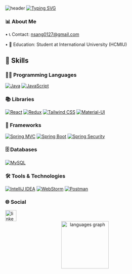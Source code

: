 ###
![header](https://capsule-render.vercel.app/api?type=waving&color=6994CDEE&text=&animation=twinkling&height=80)
[![Typing SVG](https://readme-typing-svg.demolab.com?font=Alkatra&weight=500&size=45&duration=3500&pause=3&color=6994CDEE&center=false&vCenter=false&multiline=true&repeat=true&width=1000&height=100&lines=Hi👋!+My+name+is+Nguyen+Cong+Sang)](https://git.io/typing-svg)

### 📊 About Me

<p align="left">
  • 📞 Contact: <a href="mailto:nsang0127@gmail.com">nsang0127@gmail.com</a><br>

  • 🧠 Education: Student at International University (HCMIU)
</p>

<h2 align="left">🔨 Skills</h2>

### 👨‍💻 Programming Languages
<p>
     <a href="#"><img alt="Java" src="https://img.shields.io/badge/Java-%23007396.svg?logo=openjdk&logoColor=white"></a>
    <a href="#"><img alt="JavaScript" src="https://img.shields.io/badge/JavaScript%20-F7DF1E.svg?logo=javascript&logoColor=white"></a>
</p>

### 📚 Libraries

<p>
    <a href="#"><img alt="React" src="https://img.shields.io/badge/React%20-61DAFB.svg?logo=react&logoColor=white"></a>
    <a href="#"><img alt="Redux" src="https://img.shields.io/badge/Redux%20-764ABC.svg?logo=redux&logoColor=white"></a>
    <a href="#"><img alt="Tailwind CSS" src="https://img.shields.io/badge/Tailwind%20CSS-38B2AC.svg?logo=tailwind-css&logoColor=white"></a>
     <a href="#"><img alt="Material-UI" src="https://img.shields.io/badge/Material%20UI-007FFF.svg?logo=mui&logoColor=white"></a>
</p>

### 🧰 Frameworks

<p>
    <a href="#"><img alt="Spring MVC" src="https://img.shields.io/badge/Spring%20MVC-6DB33F.svg?logo=spring&logoColor=white"></a>
    <a href="#"><img alt="Spring Boot" src="https://img.shields.io/badge/Spring%20Boot%20-6DB33F.svg?logo=springboot&logoColor=white"></a>
    <a href="#"><img alt="Spring Security" src="https://img.shields.io/badge/Spring%20Security%20-6DB33F.svg?logo=springsecurity&logoColor=white"></a>
</p>

### 🗄️ Databases
<p>
    <a href="#"><img alt="MySQL" src="https://img.shields.io/badge/MySQL-4479A1.svg?logo=mysql&logoColor=white"></a>
</p>

### 🛠️ Tools & Technologies
<p>
    <a href="#"><img alt="IntelliJ IDEA" src="https://img.shields.io/badge/IntelliJ%20IDEA-4c0099.svg?logo=intellijidea&logoColor=white"></a>
    <a href="#"><img alt="WebStorm" src="https://img.shields.io/badge/WebStorm-ff8000.svg?logo=webstorm&logoColor=white"></a>
    <a href="#"><img alt="Postman" src="https://img.shields.io/badge/Postman-FF6C37.svg?logo=postman&logoColor=white"></a>

</p>

### 🌐 Social
<div align="left">
   <a href="https://www.linkedin.com/in/ngsang0127/" target="_blank">
    <img src="https://img.shields.io/static/v1?message=LinkedIn&logo=linkedin&label=&color=0077B5&logoColor=white&labelColor=&style=for-the-badge" height="35" alt="linkedin logo" />
  </a>
</div>

<div align="center">
  <img src="https://github-readme-stats.vercel.app/api/top-langs?username=NgSang0127&locale=en&hide_title=false&layout=compact&card_width=320&langs_count=5&theme=dracula&hide_border=false" height="150" alt="languages graph" />
</div>
